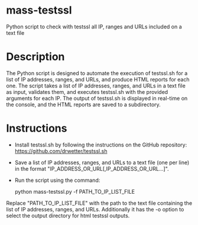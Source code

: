 # mass-testssl
Python script to check with testssl all IP, ranges and URLs included on a text file

# Description

The Python script is designed to automate the execution of testssl.sh for a list of IP addresses, ranges, and URLs, and produce HTML reports for each one. The script takes a list of IP addresses, ranges, and URLs in a text file as input, validates them, and executes testssl.sh with the provided arguments for each IP. The output of testssl.sh is displayed in real-time on the console, and the HTML reports are saved to a subdirectory.

# Instructions

* Install testssl.sh by following the instructions on the GitHub repository: https://github.com/drwetter/testssl.sh
* Save a list of IP addresses, ranges, and URLs to a text file (one per line) in the format "IP_ADDRESS_OR_URL[,IP_ADDRESS_OR_URL...]".
* Run the script using the command: 
 
  python mass-testssl.py -f PATH_TO_IP_LIST_FILE 
  
Replace "PATH_TO_IP_LIST_FILE" with the path to the text file containing the list of IP addresses, ranges, and URLs. 
Additionally it has the -o option to select the output directory for html testssl outputs.
